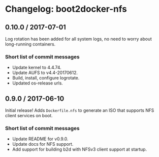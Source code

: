 # Changelog: boot2docker-nfs

## 0.10.0 / 2017-07-01

Log rotation has been added for all system logs, no need to worry about long-running containers.

### Short list of commit messages

  * Update kernel to 4.4.74.
  * Update AUFS to v4.4-20170612.
  * Build, install, configure logrotate.
  * Updated os-release urls.

## 0.9.0 / 2017-06-10

Initial release! Adds `Dockerfile.nfs` to generate an ISO that supports NFS
client services on boot.

### Short list of commit messages

  * Update README for v0.9.0.
  * Update docs for NFS support.
  * Add support for building b2d with NFSv3 client support at startup.
